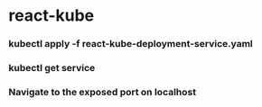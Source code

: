 # react-kube
### kubectl apply -f react-kube-deployment-service.yaml
### kubectl get service
### Navigate to the exposed port on localhost

